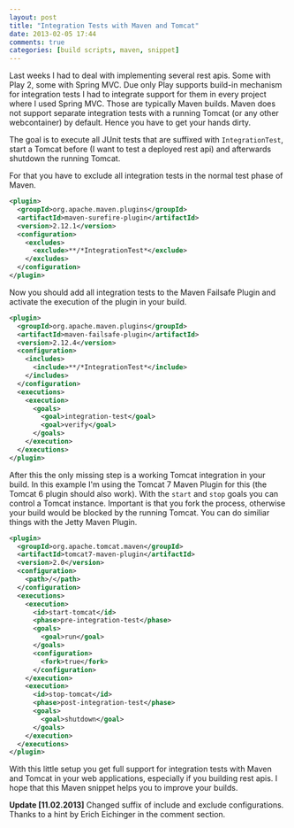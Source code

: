 ```yaml
---
layout: post
title: "Integration Tests with Maven and Tomcat"
date: 2013-02-05 17:44
comments: true
categories: [build scripts, maven, snippet]
---
```


Last weeks I had to deal with implementing several rest apis. Some with Play 2, some with Spring MVC. Due only Play supports build-in mechanism for integration tests I had to integrate support for them in every project where I used Spring MVC. Those are typically Maven builds. Maven does not support separate integration tests with a running Tomcat (or any other webcontainer) by default. Hence you have to get your hands dirty.<!-- more -->

The goal is to execute all JUnit tests that are suffixed with ``IntegrationTest``, start a Tomcat before (I want to test a deployed rest api) and afterwards shutdown the running Tomcat.

For that you have to exclude all integration tests in the normal test phase of Maven.

``` xml First, disable all integration tests during normale test phase
<plugin>
  <groupId>org.apache.maven.plugins</groupId>
  <artifactId>maven-surefire-plugin</artifactId>
  <version>2.12.1</version>
  <configuration>
    <excludes>
      <exclude>**/*IntegrationTest*</exclude>
    </excludes>
  </configuration>
</plugin>
```

Now you should add all integration tests to the Maven Failsafe Plugin and activate the execution of the plugin in your build.

``` xml Configure the Failsafe Plugin appropriately
<plugin>
  <groupId>org.apache.maven.plugins</groupId>
  <artifactId>maven-failsafe-plugin</artifactId>
  <version>2.12.4</version>
  <configuration>
    <includes>
      <include>**/*IntegrationTest*</include>
    </includes>
  </configuration>
  <executions>
    <execution>
      <goals>
        <goal>integration-test</goal>
        <goal>verify</goal>
      </goals>
    </execution>
  </executions>
</plugin>
```

After this the only missing step is a working Tomcat integration in your build. In this example I'm using the Tomcat 7 Maven Plugin for this (the Tomcat 6 plugin should also work). With the ``start`` and ``stop`` goals you can control a Tomcat instance. Important is that you fork the process, otherwise your build would be blocked by the running Tomcat. You can do similiar things with the Jetty Maven Plugin.

``` xml Start Tomcat before all integration tests and stop it afterwards
<plugin>
  <groupId>org.apache.tomcat.maven</groupId>
  <artifactId>tomcat7-maven-plugin</artifactId>
  <version>2.0</version>
  <configuration>
    <path>/</path>
  </configuration>
  <executions>
    <execution>
      <id>start-tomcat</id>
      <phase>pre-integration-test</phase>
      <goals>
        <goal>run</goal>
      </goals>
      <configuration>
        <fork>true</fork>
      </configuration>
    </execution>
    <execution>
      <id>stop-tomcat</id>
      <phase>post-integration-test</phase>
      <goals>
        <goal>shutdown</goal>
      </goals>
    </execution>
  </executions>
</plugin>
```

With this little setup you get full support for integration tests with Maven and Tomcat in your web applications, especially if you building rest apis. I hope that this Maven snippet helps you to improve your builds.

**Update [11.02.2013]** Changed suffix of include and exclude configurations. Thanks to a hint by Erich Eichinger in the comment section.